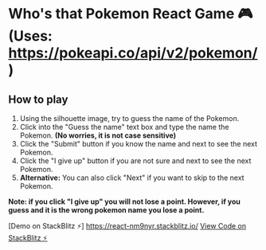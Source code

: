 # Who's that Pokemon React Game 🎮 (Uses: https://pokeapi.co/api/v2/pokemon/)

## How to play

1. Using the silhouette image, try to guess the name of the Pokemon.
2. Click into the "Guess the name" text box and type the name the Pokemon. **(No worries, it is not case sensitive)**
3. Click the "Submit" button if you know the name and next to see the next Pokemon.
4. Click the "I give up" button if you are not sure and next to see the next Pokemon.
5. **Alternative:** You can also click "Next" if you want to skip to the next Pokemon.

**Note: if you click "I give up" you will not lose a point. However, if you guess and it is the wrong pokemon name you lose a point.**

[Demo on StackBlitz ⚡️] https://react-nm9nyr.stackblitz.io/
[View Code on StackBlitz ⚡️](https://stackblitz.com/edit/react-nm9nyr)
